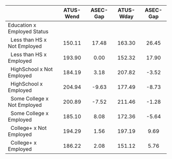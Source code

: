 
|                      |    ATUS-Wend |     ASEC-Gap |    ATUS-Wday |     ASEC-Gap |
| -------------------- | :----------: | :----------: | :----------: | :----------: |
| Education x Employed Status |              |              |              |              |
| &nbsp;&nbsp;Less than HS x Not Employed |       150.11 |        17.48 |       163.30 |        26.45 |
| &nbsp;&nbsp;Less than HS x Employed |       193.90 |         0.00 |       152.32 |        17.90 |
| &nbsp;&nbsp;HighSchool x Not Employed |       184.19 |         3.18 |       207.82 |        -3.52 |
| &nbsp;&nbsp;HighSchool x Employed |       204.94 |        -9.63 |       177.49 |        -8.73 |
| &nbsp;&nbsp;Some College x Not Employed |       200.89 |        -7.52 |       211.46 |        -1.28 |
| &nbsp;&nbsp;Some College x Employed |       185.10 |         8.08 |       172.36 |        -5.64 |
| &nbsp;&nbsp;College+ x Not Employed |       194.29 |         1.56 |       197.19 |         9.69 |
| &nbsp;&nbsp;College+ x Employed |       186.22 |         2.08 |       151.12 |         5.76 |

